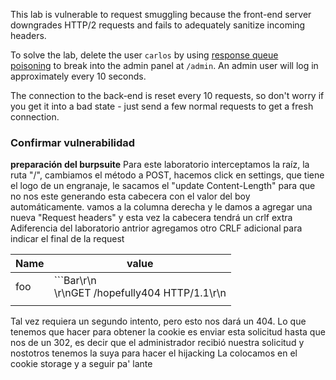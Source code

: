This lab is vulnerable to request smuggling because the front-end server downgrades HTTP/2 requests and fails to adequately sanitize incoming headers.

To solve the lab, delete the user `carlos` by using [response queue poisoning](https://portswigger.net/web-security/request-smuggling/advanced/response-queue-poisoning) to break into the admin panel at `/admin`. An admin user will log in approximately every 10 seconds.

The connection to the back-end is reset every 10 requests, so don't worry if you get it into a bad state - just send a few normal requests to get a fresh connection.
### Confirmar vulnerabilidad
**preparación del burpsuite**
Para este laboratorio interceptamos la raíz, la ruta "/", cambiamos el método a POST, hacemos click en settings, que tiene el logo de un engranaje, le sacamos el "update Content-Length" para que no nos este generando esta cabecera con el valor del boy automáticamente.
vamos a la columna derecha y le damos a agregar una nueva "Request headers" y esta vez la cabecera tendrá un crlf extra
Adiferencia del laboratorio antrior agregamos otro CRLF adicional para indicar el final de la request

| Name | value                                            |
| ---- | ------------------------------------------------ |
| foo  | ```Bar\r\n<br>\r\nGET /hopefully404 HTTP/1.1\r\n |
|      |                                                  |

Tal vez requiera un segundo intento, pero esto nos dará un 404. Lo que tenemos que hacer para obtener la cookie es enviar esta solicitud hasta que nos de un 302, es decir que el administrador recibió nuestra solicitud y nostotros tenemos la suya para hacer el hijacking
La colocamos en el cookie storage y a seguir pa' lante